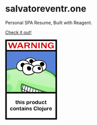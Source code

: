 # salvatoreventr.one
Personal SPA Resume, Built with Reagent.

[Check it out!](https://salvatoreventr.one/)

![alt warning_clojure](https://raw.githubusercontent.com/Ventrosky/salvatoreventr.one/master/public/img/warning_clojure.png)